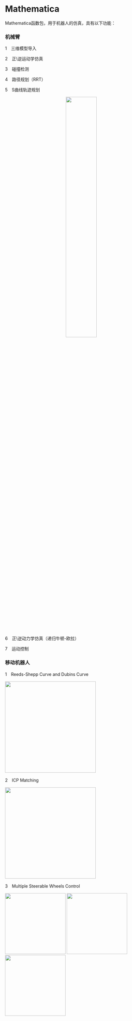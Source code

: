 # Mathematica
  Mathematica函数包，用于机器人的仿真，具有以下功能：

### 机械臂

1　三维模型导入

2　正\逆运动学仿真

3　碰撞检测

4　路径规划（RRT）

5　S曲线轨迹规划

<center><img src="https://img-blog.csdnimg.cn/20190612194347655.gif" width="45%" /></center>

6　正\逆动力学仿真（递归牛顿-欧拉）

7　运动控制

### 移动机器人

1　Reeds-Shepp Curve and Dubins Curve

<img src="https://raw.githubusercontent.com/robinvista/Mathematica/master/gif/5-1.gif" height="300" />

2　ICP Matching

<img src="https://github.com/robinvista/Mathematica/blob/master/gif/2.gif" height="300" />

3　Multiple Steerable Wheels Control

<img src="https://github.com/robinvista/Mathematica/blob/master/gif/5.gif" height="200" />
<img src="https://github.com/robinvista/Mathematica/blob/master/gif/6.gif" height="200" />
<img src="https://github.com/robinvista/Mathematica/blob/master/gif/10.gif" height="200" />

